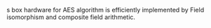 s box hardware for AES algorithm is efficiently implemented by Field isomorphism and composite field arithmetic.
